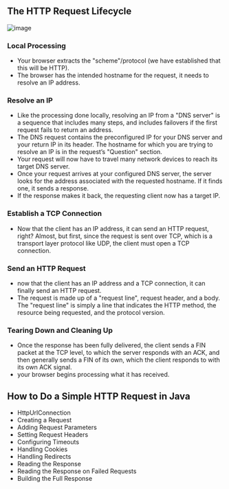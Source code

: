 ## The HTTP Request Lifecycle


![image](https://csharpcorner-mindcrackerinc.netdna-ssl.com/article/introduction-to-iis-server-http-request-life-cycle-hosting-a-website-in-iis-se/Images/image005.png)

### Local Processing
- Your browser extracts the "scheme"/protocol (we have established
that this will be HTTP).
- The browser has the intended hostname for the request, it needs to resolve an IP address.

### Resolve an IP
- Like the processing done locally, resolving an IP from a "DNS server" is a sequence that includes many steps, and includes failovers if the first request fails to return an address.
- The DNS request contains the preconfigured IP for your DNS server and your return IP in its header. The hostname for which you are trying to resolve an IP is in the request’s "Question" section.
- Your request will now have to travel many network devices to reach its target DNS server.
- Once your request arrives at your configured DNS server, the server looks for the address associated with the requested hostname. If it finds one, it sends a response.
- If the response makes it back, the requesting client now has a target IP.

### Establish a TCP Connection
- Now that the client has an IP address, it can send an HTTP request, right? Almost, but first, since the request is sent over TCP, which is a transport layer protocol like UDP, the client must open a TCP connection.

### Send an HTTP Request
- now that the client has an IP address and a TCP connection, it can finally send an HTTP request.
- The request is made up of a "request line", request header, and a body. The "request line" is simply a line that indicates the HTTP method, the resource being requested, and the protocol version.

### Tearing Down and Cleaning Up
- Once the response has been fully delivered, the client sends a FIN packet at the TCP level, to which the server responds with an ACK, and then generally sends a FIN of its own, which the client responds to with its own ACK signal.
- your browser begins processing what it has received.

## How to Do a Simple HTTP Request in Java
- HttpUrlConnection
- Creating a Request
- Adding Request Parameters
- Setting Request Headers
- Configuring Timeouts
- Handling Cookies
- Handling Redirects
- Reading the Response
- Reading the Response on Failed Requests
- Building the Full Response
